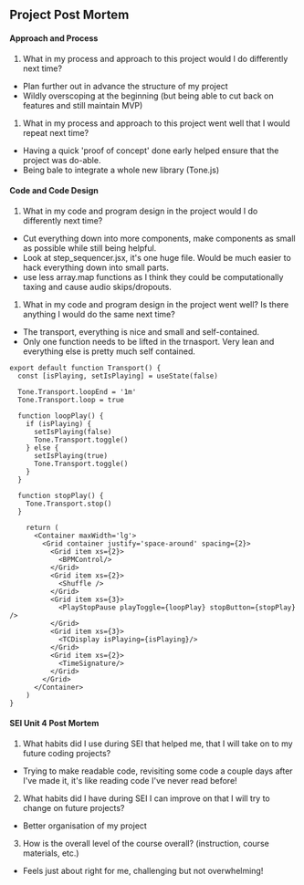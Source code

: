 ## Project Post Mortem

#### Approach and Process

1. What in my process and approach to this project would I do differently next time?
  - Plan further out in advance the structure of my project
  - Wildly overscoping at the beginning (but being able to cut back on features and still maintain MVP)

1. What in my process and approach to this project went well that I would repeat next time?
  - Having a quick 'proof of concept' done early helped ensure that the project was do-able.
  - Being bale to integrate a whole new library (Tone.js)

#### Code and Code Design

1. What in my code and program design in the project would I do differently next time?
  - Cut everything down into more components, make components as small as possible while still being helpful.
  - Look at step_sequencer.jsx, it's one huge file. Would be much easier to hack everything down into small parts.
  - use less array.map functions as I think they could be computationally taxing and cause audio skips/dropouts.

1. What in my code and program design in the project went well? Is there anything I would do the same next time?
  - The transport, everything is nice and small and self-contained.
  - Only one function needs to be lifted in the trnasport. Very lean and everything else is pretty much self contained.
```
export default function Transport() {
  const [isPlaying, setIsPlaying] = useState(false)

  Tone.Transport.loopEnd = '1m'
  Tone.Transport.loop = true

  function loopPlay() {
    if (isPlaying) {
      setIsPlaying(false)
      Tone.Transport.toggle()
    } else {
      setIsPlaying(true)
      Tone.Transport.toggle()
    }
  }

  function stopPlay() {
    Tone.Transport.stop()
  }

    return (
      <Container maxWidth='lg'>
        <Grid container justify='space-around' spacing={2}>
          <Grid item xs={2}>
            <BPMControl/>
          </Grid>
          <Grid item xs={2}>
            <Shuffle />
          </Grid>
          <Grid item xs={3}>
            <PlayStopPause playToggle={loopPlay} stopButton={stopPlay} />
          </Grid>
          <Grid item xs={3}>
            <TCDisplay isPlaying={isPlaying}/> 
          </Grid>
          <Grid item xs={2}>
            <TimeSignature/>
          </Grid>
        </Grid>
      </Container>
    )
}
```

#### SEI Unit 4 Post Mortem
1. What habits did I use during SEI that helped me, that I will take on to my future coding projects?
- Trying to make readable code, revisiting some code a couple days after I've made it, it's like reading code I've never read before!

2. What habits did I have during SEI I can improve on that I will try to change on future projects?
- Better organisation of my project

3. How is the overall level of the course overall? (instruction, course materials, etc.)
- Feels just about right for me, challenging but not overwhelming!